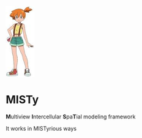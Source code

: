 ![MISTY Logo](/image/Misty.jpg)
#   MISTy 

**M**ultiview **I**ntercellular **S**pa**T**ial modeling framework

It works in MISTyrious ways
